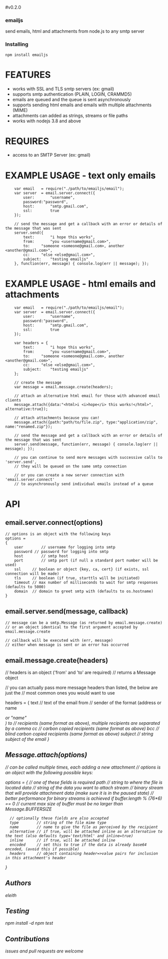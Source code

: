 #v0.2.0

### emailjs

send emails, html and attachments from node.js to any smtp server

### Installing 

	npm install emailjs

# FEATURES
 - works with SSL and TLS smtp servers (ex: gmail)
 - supports smtp authentication (PLAIN, LOGIN, CRAMMD5)
 - emails are queued and the queue is sent asynchronously
 - supports sending html emails and emails with multiple attachments (MIME)
 - attachments can added as strings, streams or file paths
 - works with nodejs 3.8 and above

# REQUIRES
 - access to an SMTP Server (ex: gmail)

# EXAMPLE USAGE - text only emails

		var email 	= require("./path/to/emailjs/email");
		var server 	= email.server.connect({
			user:		"username", 
			password:"password", 
			host:		"smtp.gmail.com", 
			ssl:		true
		});

		// send the message and get a callback with an error or details of the message that was sent
		server.send({
			text:		"i hope this works", 
			from:		"you <username@gmail.com>", 
			to:		"someone <someone@gmail.com>, another <another@gmail.com>",
			cc:		"else <else@gmail.com>",
			subject:	"testing emailjs"
		}, function(err, message) { console.log(err || message); });

# EXAMPLE USAGE - html emails and attachments

		var email 	= require("./path/to/emailjs/email");
		var server 	= email.server.connect({
			user:		"username", 
			password:"password", 
			host:		"smtp.gmail.com", 
			ssl:		true
		});

		var headers	= {
			text:		"i hope this works", 
			from:		"you <username@gmail.com>", 
			to:		"someone <someone@gmail.com>, another <another@gmail.com>",
			cc:		"else <else@gmail.com>",
			subject:	"testing emailjs"
		};

		// create the message
		var message = email.message.create(headers);

		// attach an alternative html email for those with advanced email clients
		message.attach({data:"<html>i <i>hope</i> this works!</html>", alternative:true});

		// attach attachments because you can!
		message.attach({path:"path/to/file.zip", type:"application/zip", name:"renamed.zip"});

		// send the message and get a callback with an error or details of the message that was sent
		server.send(message, function(err, message) { console.log(err || message); });

		// you can continue to send more messages with successive calls to 'server.send', 
		// they will be queued on the same smtp connection

		// or you can create a new server connection with 'email.server.connect' 
		// to asynchronously send individual emails instead of a queue

# API 

## email.server.connect(options)

	// options is an object with the following keys
	options =
	{
		user 		// username for logging into smtp 
		password // password for logging into smtp
		host		// smtp host
		port		// smtp port (if null a standard port number will be used)
		ssl		// boolean or object {key, ca, cert} (if exists, ssl connection will be made)
		tls		// boolean (if true, starttls will be initiated)
		timeout	// max number of milliseconds to wait for smtp responses (defaults to 5000)
		domain	// domain to greet smtp with (defaults to os.hostname)
	}
	
## email.server.send(message, callback)
	
	// message can be a smtp.Message (as returned by email.message.create)
	// or an object identical to the first argument accepted by email.message.create

	// callback will be executed with (err, message)
	// either when message is sent or an error has occurred

## email.message.create(headers)

   // headers is an object ('from' and 'to' are required)
   // returns a Message object

   // you can actually pass more message headers than listed, the below are just the
   // most common ones you would want to use

   headers =
   {
      text		// text of the email 
      from		// sender of the format (address or name <address> or "name" <address>)
      to			// recipients (same format as above), multiple recipients are separated by a comma
      cc			// carbon copied recipients (same format as above)
      bcc		// blind carbon copied recipients (same format as above)
      subject	// string subject of the email
   }

## Message.attach(options)

   // can be called multiple times, each adding a new attachment
   // options is an object with the following possible keys:
   
   options =
   {
      // one of these fields is required
      path      // string to where the file is located
      data      // string of the data you want to attach
      stream    // binary stream that will provide attachment data (make sure it is in the paused state)
                // better performance for binary streams is achieved if buffer.length % (76*6) == 0
                // current max size of buffer must be no larger than Message.BUFFERSIZE
      
      // optionally these fields are also accepted
      type	      // string of the file mime type
      name        // name to give the file as perceived by the recipient
      alternative // if true, will be attached inline as an alternative to the text (also defaults type='text/html' and inline=true)
      inline      // if true, will be attached inline
      encoded     // set this to true if the data is already base64 encoded, (avoid this if possible)
      headers     // object containing header=>value pairs for inclusion in this attachment's header
   }
	
## Authors

eleith

## Testing

   npm install -d
   npm test

## Contributions

issues and pull requests are welcome
